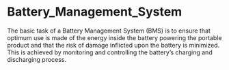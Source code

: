 # Battery_Management_System
The basic task of a Battery Management System (BMS) is to ensure that optimum use is made of the energy inside the battery powering the portable product and that the risk of damage inflicted upon the battery is minimized. This is achieved by monitoring and controlling the battery’s charging and discharging process. 
